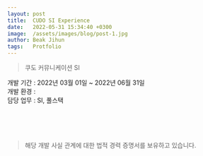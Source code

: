 ```yaml
---
layout: post
title:  CUDO SI Experience
date:   2022-05-31 15:34:40 +0300
image:  /assets/images/blog/post-1.jpg
author: Beak Jihun
tags:   Protfolio
---
```


> 쿠도 커뮤니케이션 SI

개발 기간 : 2022년 03월 01일 ~ 2022년 06월 31일 <br/>
개발 환경 :  <br/>
담당 업무 : SI, 풀스택
<br/>  
<br/>  
<br/>

> 해당 개발 사실 관계에 대한 법적 경력 증명서를 보유하고 있습니다.
